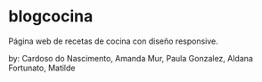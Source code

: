 # blogcocina
Página web de recetas de cocina con diseño responsive.

by:  Cardoso do Nascimento, Amanda Mur, Paula Gonzalez, Aldana Fortunato, Matilde 



